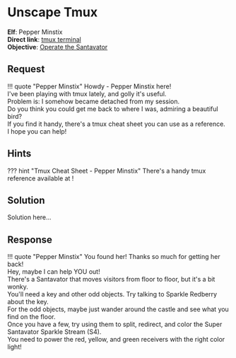 # Unscape Tmux

**Elf**: Pepper Minstix<br/>
**Direct link**: [tmux terminal](https://docker2020.kringlecon.com/?challenge=tmux&id=36714a0f-9f7b-482e-9fa7-0eaa5f63db18)<br/>
**Objective**: [Operate the Santavator](../objectives/o4.md)


## Request

!!! quote "Pepper Minstix"
    Howdy - Pepper Minstix here!<br/>
    I've been playing with tmux lately, and golly it's useful.<br/>
    Problem is: I somehow became detached from my session.<br/>
    Do you think you could get me back to where I was, admiring a beautiful bird?<br/>
    If you find it handy, there's a tmux cheat sheet you can use as a reference.<br/>
    I hope you can help!


## Hints

??? hint "Tmux Cheat Sheet - Pepper Minstix"
    There's a handy tmux reference available at [](https://tmuxcheatsheet.com/)!


## Solution

Solution here...


## Response

!!! quote "Pepper Minstix"
    You found her! Thanks so much for getting her back!<br/>
    Hey, maybe I can help YOU out!<br/>
    There's a Santavator that moves visitors from floor to floor, but it's a bit wonky.<br/>
    You'll need a key and other odd objects. Try talking to Sparkle Redberry about the key.<br/>
    For the odd objects, maybe just wander around the castle and see what you find on the floor.<br/>
    Once you have a few, try using them to split, redirect, and color the Super Santavator Sparkle Stream (S4).<br/>
    You need to power the red, yellow, and green receivers with the right color light!
